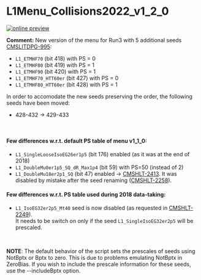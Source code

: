 # L1Menu_Collisions2022_v1_2_0

[![online preview](https://img.shields.io/badge/Online%20preview-click%20here-blue)](https://htmlpreview.github.io/?https://github.com/cms-l1-dpg/L1MenuRun3/blob/master/development/L1Menu_Collisions2022_v1_2_0/L1Menu_Collisions2022_v1_2_0.html)

**Comment:** 
New version of the menu for Run3 with 5 additional seeds [CMSLITDPG-995](https://its.cern.ch/jira/browse/CMSLITDPG-995):
   - `L1_ETMHF70` (bit 418) with PS = 0
   - `L1_ETMHF80` (bit 419) with PS = 1
   - `L1_ETMHF90` (bit 420) with PS = 1
   - `L1_ETMHF70_HTT60er` (bit 427) with PS = 0
   - `L1_ETMHF80_HTT60er` (bit 428) with PS = 1

In order to accomodate the new seeds preserving the order, the following seeds have been moved:
   - 428-432 -> 429-433
<br/>

#### Few differences w.r.t. default PS table of menu v1_1_0:
- `L1_SingleLooseIsoEG26er1p5` (bit 176) enabled (as it was at the end of 2018)
- `L1_DoubleMu0er1p5_SQ_dR_Max1p4` (bit 59) with PS=50 (instead of 2)
- `L1_DoubleMu18er2p1_SQ` (bit 47) enabled -> [CMSHLT-2413](https://its.cern.ch/jira/browse/CMSHLT-2413). It was disabled by mistake after the seed renaming ([CMSHLT-2258](https://its.cern.ch/jira/browse/CMSHLT-2258)).
   
#### Few differences w.r.t. PS table used during 2018 data-taking:
- `L1_IsoEG32er2p5_Mt40` seed is now disabled (as requested in [CMSHLT-2249](https://its.cern.ch/jira/browse/CMSHLT-2249)). <br/>
  It needs to be switch on only if the seed `L1_SingleIsoEG32er2p5` will be prescaled. 
   
<br/>

**NOTE**: The default behavior of the script sets the prescales of seeds using NotBptx or Bptx to zero. This is due to problems emulating NotBptx in ZeroBias. If you wish to include the prescale information for these seeds, use the --includeBptx option.
